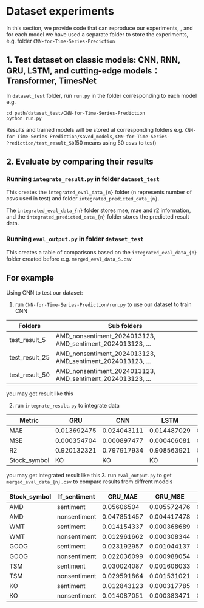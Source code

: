 # Dataset experiments
In this section, we provide code that can reproduce our experiments, , and for each model we have used a separate folder to store the experiments, e.g. folder `CNN-for-Time-Series-Prediction`
## 1. Test dataset on classic models: CNN, RNN, GRU, LSTM, and cutting-edge models：Transformer, TimesNet
In `dataset_test` folder, run `run.py` in the folder corresponding to each model
e.g. 
```
cd path/dataset_test/CNN-for-Time-Series-Prediction
python run.py
```

Results and trained models will be stored at corresponding folders e.g. `CNN-for-Time-Series-Prediction/saved_models`, `CNN-for-Time-Series-Prediction/test_result_50`(50 means using 50 csvs to test)
## 2. Evaluate by comparing their results
### Running `integrate_result.py` in folder `dataset_test` 
This creates the `integrated_eval_data_{n}` folder (n represents number of csvs used in test) and folder `integrated_predicted_data_{n}`.

The `integrated_eval_data_{n}` folder stores mse, mae and r2 information, and the `integrated_predicted_data_{n}` folder stores the predicted result data.

### Running `eval_output.py` in folder `dataset_test` 
This creates a table of comparisons based on the `integrated_eval_data_{n}` folder created before e.g. `merged_eval_data_5.csv`

## For example
Using CNN to test our dataset:

1. run `CNN-for-Time-Series-Prediction/run.py` to use our dataset to train CNN


| Folders             | Sub folders                                                | 
|---------------------|------------------------------------------------------------|
| test_result_5       | AMD_nonsentiment_2024013123, AMD_sentiment_2024013123, ... |
| test_result_25      | AMD_nonsentiment_2024013123, AMD_sentiment_2024013123, ... |
| test_result_50      | AMD_nonsentiment_2024013123, AMD_sentiment_2024013123, ... |
   
   you may get result like this

2. run `integrate_result.py` to integrate data

| Metric          | GRU           | CNN           | LSTM          | RNN           | TimesNet      | Transformer   |
|-----------------|---------------|---------------|---------------|---------------|---------------|---------------|
| MAE             | 0.013692475   | 0.024043111   | 0.014487029   | 0.030090562   | 0.028123611   | 0.009098691   |
| MSE             | 0.000354704   | 0.000897477   | 0.000406081   | 0.001951202   | 0.001378664   | 0.000118825   |
| R2              | 0.920132321   | 0.797917934   | 0.908563921   | 0.560653936   | 0.679685415   | 0.972400232   |
| Stock_symbol    | KO            | KO            | KO            | KO            | KO            | KO            |

   you may get integrated result like this
3. run `eval_output.py` to get `merged_eval_data_{n}.csv` to compare results from diffrent models

| Stock_symbol | If_sentiment  | GRU_MAE    | GRU_MSE    | GRU_R2     | CNN_MAE    | CNN_MSE    | CNN_R2     | LSTM_MAE   | LSTM_MSE   | LSTM_R2    | RNN_MAE    | RNN_MSE    | RNN_R2     | Transformer_MAE | Transformer_MSE | Transformer_R2 | TimesNet_MAE | TimesNet_MSE | TimesNet_R2 |
|--------------|---------------|------------|------------|------------|------------|------------|------------|------------|------------|------------|------------|------------|------------|-----------------|-----------------|---------------|--------------|--------------|-------------|
| AMD          | sentiment     | 0.05606504 | 0.005572476| 0.811967523| 0.066068177| 0.007342226| 0.752250739| 0.048591717| 0.004481877| 0.848767681| 0.074345906| 0.009377636| 0.683569749| 0.004626686     | 3.04E-05        | 0.996386536    | 0.02066326   | 0.000793612  | 0.910305642 |
| AMD          | nonsentiment  | 0.047851457| 0.004417478| 0.850940726| 0.069047148| 0.00792996 | 0.732418767| 0.044213154| 0.003590023| 0.878861599| 0.052047684| 0.004885934| 0.835133567| 0.004859196     | 4.00E-05        | 0.995245374    | 0.021087526  | 0.000814597  | 0.907933901 |
| WMT          | sentiment     | 0.014154337| 0.000368689| 0.742596605| 0.017838694| 0.00053024 | 0.629808957| 0.012901138| 0.000297176| 0.792524285| 0.017634143| 0.000672053| 0.530801319| 0.003706584     | 3.53E-05        | 0.988483739    | 0.027463866  | 0.001175382  | 0.587828065 |
| WMT          | nonsentiment  | 0.012961662| 0.000308344| 0.784727299| 0.018902796| 0.000586256| 0.590701071| 0.012767703| 0.000301705| 0.789362262| 0.013839398| 0.00033947 | 0.762996591| 0.006190383     | 7.31E-05        | 0.976164151    | 0.02851286   | 0.001305128  | 0.542329827 |
| GOOG         | sentiment     | 0.023192957| 0.001044137| 0.772305224| 0.040671396| 0.002402573| 0.476071245| 0.024005472| 0.001115869| 0.756662669| 0.065988089| 0.006097407| -0.329660902| 0.002247489     | 7.70E-06        | 0.601947385    | 0.001815549  | 6.53E-06     | 0.656571803 |
| GOOG         | nonsentiment  | 0.022036099| 0.000988054| 0.784535107| 0.049649067| 0.003562549| 0.223115327| 0.021355772| 0.000938566| 0.795327041| 0.064505283| 0.00557126 | -0.214923915| 0.001564737     | 3.60E-06        | 0.813988402    | 0.002226247  | 8.18E-06     | 0.569788374 |
| TSM          | sentiment     | 0.030024087| 0.001606033| 0.930259946| 0.048718401| 0.003884207| 0.831332945| 0.029974532| 0.001593149| 0.930819415| 0.03721305 | 0.002513136| 0.890870092| 0.006924621     | 5.36E-05        | 0.992943875    | 0.016805931  | 0.00050976   | 0.930676544 |
| TSM          | nonsentiment  | 0.029591864| 0.001531021| 0.933517247| 0.053306702| 0.004308412| 0.812912373| 0.029814158| 0.001565802| 0.932006904| 0.041323378| 0.003055519| 0.867317726| 0.007152642     | 6.25E-05        | 0.991767259    | 0.019357385  | 0.000656321  | 0.910745388 |
| KO           | sentiment     | 0.012843123| 0.000317785| 0.928445322| 0.022584229| 0.000805671| 0.818589683| 0.01329065 | 0.000327492| 0.926259777| 0.032634155| 0.001607865| 0.637962204| 0.004542233     | 4.99E-05        | 0.988414696    | 0.029179125  | 0.001220426  | 0.716450061 |
| KO           | nonsentiment  | 0.014087051| 0.000383471| 0.913654938| 0.023775534| 0.000898275| 0.797738354| 0.013605789| 0.000358441| 0.919290925| 0.026498671| 0.001421359| 0.679957191| 0.006391796     | 8.39E-05        | 0.980501042    | 0.018263845  | 0.000594417  | 0.861894914 |
